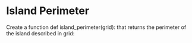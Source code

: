 # Island Perimeter

Create a function def island_perimeter(grid): that returns the perimeter of the island described in grid:
